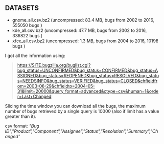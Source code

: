 ## DATASETS

* gnome_all.csv.bz2 (uncompressed: 83.4 MB, bugs from 2002 to 2016, 555050 bugs )
* kde_all.csv.bz2 (uncompressed: 47.7 MB, bugs from 2002 to 2016, 339822 bugs )
* xfce_all.csv.bz2 (uncompressed: 1.3 MB, bugs from 2004 to 2016, 10198 bugs )

I got all the information using:

> https://SITE.bugzilla.org/buglist.cgi?bug_status=UNCONFIRMED&bug_status=CONFIRMED&bug_status=ASSIGNED&bug_status=REOPENED&bug_status=RESOLVED&bug_status=NEEDSINFO&bug_status=VERIFIED&bug_status=CLOSED&chfieldfrom=2003-06-29&chfieldto=2004-05-31&limit=20000&query_format=advanced&ctype=csv&human=1&order=Last+Changed

Slicing the time window you can download all the bugs, the maximum number of bugs retrieved by a single query is 10000 (also if limit has a value greater than it).

csv format: *"Bug ID","Product","Component","Assignee","Status","Resolution","Summary","Changed"*